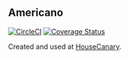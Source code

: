 Americano
---------
[![CircleCI](https://circleci.com/gh/travisjungroth/americano/tree/master.svg?style=shield&circle-token=190bfe13ebf014f2598880d1369a802ebe8dda70)](https://circleci.com/gh/travisjungroth/americano/tree/master)
[![Coverage Status](https://coveralls.io/repos/github/travisjungroth/americano/badge.svg?branch=master)](https://coveralls.io/github/travisjungroth/americano?branch=master)

Created and used at [HouseCanary](https://housecanary.com/developers).